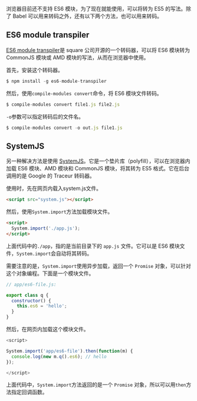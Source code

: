 浏览器目前还不支持 ES6 模块，为了现在就能使用，可以将转为 ES5 的写法。除了 Babel 可以用来转码之外，还有以下两个方法，也可以用来转码。

## ES6 module transpiler

[ES6 module transpiler](https://github.com/esnext/es6-module-transpiler)是 square 公司开源的一个转码器，可以将 ES6 模块转为 CommonJS 模块或 AMD 模块的写法，从而在浏览器中使用。

首先，安装这个转码器。

```javascript
$ npm install -g es6-module-transpiler
```

然后，使用`compile-modules convert`命令，将 ES6 模块文件转码。

```javascript
$ compile-modules convert file1.js file2.js
```

`-o`参数可以指定转码后的文件名。

```javascript
$ compile-modules convert -o out.js file1.js
```

## SystemJS

另一种解决方法是使用 [SystemJS](https://github.com/systemjs/systemjs)。它是一个垫片库（polyfill），可以在浏览器内加载 ES6 模块、AMD 模块和 CommonJS 模块，将其转为 ES5 格式。它在后台调用的是 Google 的 Traceur 转码器。

使用时，先在网页内载入system.js文件。

```html
<script src="system.js"></script>
```

然后，使用`System.import`方法加载模块文件。

```html
<script>
  System.import('./app.js');
</script>
```

上面代码中的`./app`，指的是当前目录下的 `app.js` 文件。它可以是 ES6 模块文件，`System.import`会自动将其转码。

需要注意的是，`System.import`使用异步加载，返回一个 `Promise` 对象，可以针对这个对象编程。下面是一个模块文件。

```javascript
// app/es6-file.js:

export class q {
  constructor() {
    this.es6 = 'hello';
  }
}
```
然后，在网页内加载这个模块文件。
```javascript
<script>

System.import('app/es6-file').then(function(m) {
  console.log(new m.q().es6); // hello
});

</script>
```
上面代码中，`System.import`方法返回的是一个 `Promise` 对象，所以可以用`then`方法指定回调函数。